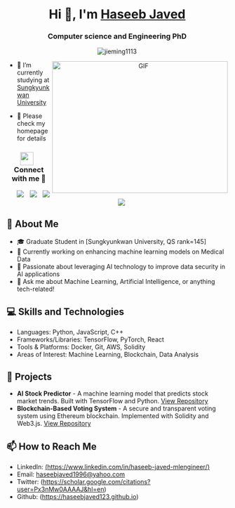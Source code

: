 <h1 align="center">Hi 👋, I'm <a href="https://haseebjaved123.github.io" target="blank">
Haseeb Javed</a></h1>
<h3 align="center">Computer science and Engineering PhD </h3>


<p align="center"> <img src="https://komarev.com/ghpvc/?username=jieming1113&label=Profile%20views&color=0e75b6&style=flat" alt="jieming1113" /> </p>

<a target="_blank" align="center">
  <img align="right" top="500" height="300" width="400" alt="GIF" src="https://media.giphy.com/media/SWoSkN6DxTszqIKEqv/giphy.gif">
</a>


- 🔭 I’m currently studying at <a href="https://www.skku.edu.com/" target="blank">Sungkyunkwan University</a>

- 🌱 Please check my homepage for details


<h3 align="center" > <img src="https://media.giphy.com/media/iY8CRBdQXODJSCERIr/giphy.gif" width="30" height="30" style="margin-right: 10px;">Connect with me 🤝 </h3>

<p align="center">

 <div align="center"  class="icons-social" style="margin-left: 10px;">
        <a style="margin-left: 10px;"  target="_blank" href="https://www.linkedin.com/in/haseeb-javed-mlengineer">
			<img src="https://img.icons8.com/doodle/40/000000/linkedin--v2.png"></a>
        <a style="margin-left: 10px;" target="_blank" href="https://haseebjaved123.github.io">
		    <img src="https://img.icons8.com/doodle/40/000000/github--v1.png"></a>
        <a style="margin-left: 10px;" target="_blank" href="https://www.instagram.com/haseeebay">
			<img src="https://img.icons8.com/doodle/40/000000/instagram-new--v2.png"></a>
		<a style="margin-left: 10px;" target="_blank" href="https://www.youtube.com/">
			<img src="https://img.icons8.com/doodle/1x/youtube--v2.png" ></a>
      </div>

</p>

## 🌱 About Me

- 🎓 Graduate Student in [Sungkyunkwan University, QS rank=145]
- 🔭 Currently working on enhancing machine learning models on Medical Data
- 🌟 Passionate about leveraging AI technology to improve data security in AI applications
- 💬 Ask me about Machine Learning, Artificial Intelligence, or anything tech-related!
## 💻 Skills and Technologies

- Languages: Python, JavaScript, C++
- Frameworks/Libraries: TensorFlow, PyTorch, React
- Tools & Platforms: Docker, Git, AWS, Solidity
- Areas of Interest: Machine Learning, Blockchain, Data Analysis
## 🔨 Projects

- **AI Stock Predictor** - A machine learning model that predicts stock market trends. Built with TensorFlow and Python. [View Repository](#)
- **Blockchain-Based Voting System** - A secure and transparent voting system using Ethereum blockchain. Implemented with Solidity and Web3.js. [View Repository](#)

## 📫 How to Reach Me

- LinkedIn: [(https://www.linkedin.com/in/haseeb-javed-mlengineer/)](#)
- Email: haseebjaved1996@yahoo.com
- Twitter: (https://scholar.google.com/citations?user=Px3nMw0AAAAJ&hl=en)
- Github: (https://haseebjaved123.github.io)
  
